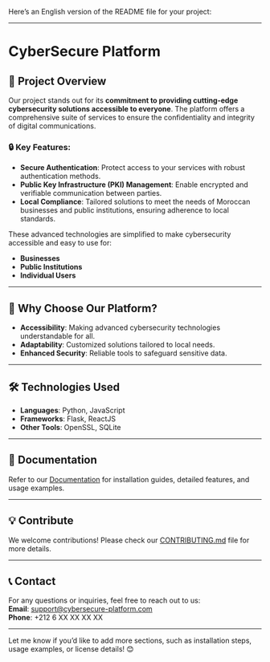 Here’s an English version of the README file for your project:

---

# CyberSecure Platform

## 🌟 **Project Overview**

Our project stands out for its **commitment to providing cutting-edge cybersecurity solutions accessible to everyone**. The platform offers a comprehensive suite of services to ensure the confidentiality and integrity of digital communications.

### 🔒 **Key Features:**
- **Secure Authentication**: Protect access to your services with robust authentication methods.  
- **Public Key Infrastructure (PKI) Management**: Enable encrypted and verifiable communication between parties.  
- **Local Compliance**: Tailored solutions to meet the needs of Moroccan businesses and public institutions, ensuring adherence to local standards.  

These advanced technologies are simplified to make cybersecurity accessible and easy to use for:  
- **Businesses**  
- **Public Institutions**  
- **Individual Users**

---

## 🚀 **Why Choose Our Platform?**

- **Accessibility**: Making advanced cybersecurity technologies understandable for all.  
- **Adaptability**: Customized solutions tailored to local needs.  
- **Enhanced Security**: Reliable tools to safeguard sensitive data.

---

## 🛠️ **Technologies Used**

- **Languages**: Python, JavaScript  
- **Frameworks**: Flask, ReactJS  
- **Other Tools**: OpenSSL, SQLite  

---

## 📖 **Documentation**

Refer to our [Documentation](documentation-link) for installation guides, detailed features, and usage examples.

---

## 💡 **Contribute**

We welcome contributions! Please check our [CONTRIBUTING.md](contributing-link) file for more details.

---

## 📞 **Contact**

For any questions or inquiries, feel free to reach out to us:  
**Email**: support@cybersecure-platform.com  
**Phone**: +212 6 XX XX XX XX  

---

Let me know if you’d like to add more sections, such as installation steps, usage examples, or license details! 😊
